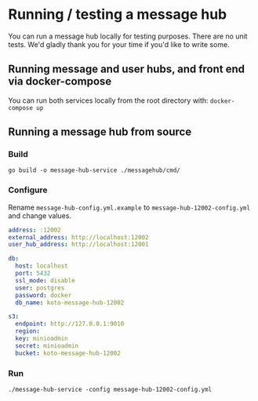 # Running / testing a message hub

You can run a message hub locally for testing purposes. There are no unit tests. We'd gladly thank you for your time if you'd like to write some.

## Running message and user hubs, and front end via docker-compose

You can run both services locally from the root directory with:
`docker-compose up`

## Running a message hub from source

### Build

```
go build -o message-hub-service ./messagehub/cmd/
```

### Configure

Rename `message-hub-config.yml.example` to `message-hub-12002-config.yml` and change values.

```yaml
address: :12002
external_address: http://localhost:12002
user_hub_address: http://localhost:12001

db:
  host: localhost
  port: 5432
  ssl_mode: disable
  user: postgres
  password: docker
  db_name: koto-message-hub-12002

s3:
  endpoint: http://127.0.0.1:9010
  region:
  key: minioadmin
  secret: minioadmin
  bucket: koto-message-hub-12002

``` 

### Run

```
./message-hub-service -config message-hub-12002-config.yml
```
